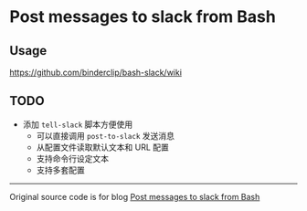 # Post messages to slack from Bash

## Usage

https://github.com/binderclip/bash-slack/wiki

## TODO

- 添加 `tell-slack` 脚本方便使用
    - 可以直接调用 `post-to-slack` 发送消息
    - 从配置文件读取默认文本和 URL 配置
    - 支持命令行设定文本
    - 支持多套配置

---

Original source code is for blog <a href="http://www.sulhome.com/blog/12/post-messages-to-slack-from-bash" target="_blank">Post messages to slack from Bash</a>
